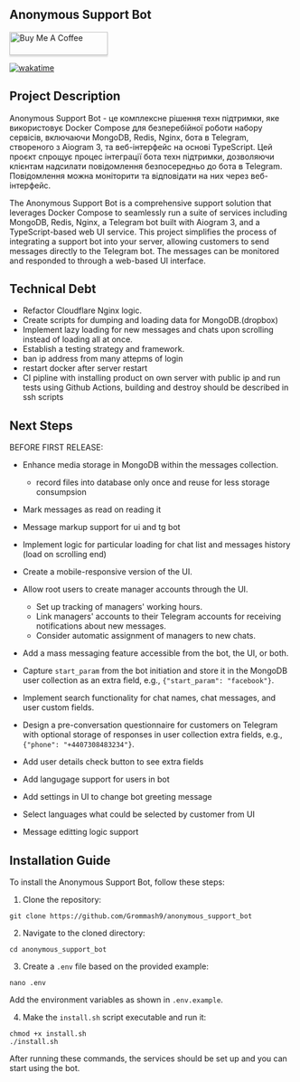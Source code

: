 ## Anonymous Support Bot

<a href="https://www.buymeacoffee.com/andreevich0" target="_blank"><img src="https://www.buymeacoffee.com/assets/img/custom_images/orange_img.png" alt="Buy Me A Coffee" style="height: 41px !important;width: 174px !important;box-shadow: 0px 3px 2px 0px rgba(190, 190, 190, 0.5) !important;-webkit-box-shadow: 0px 3px 2px 0px rgba(190, 190, 190, 0.5) !important;" ></a>

<a href="https://wakatime.com/badge/github/Grommash9/anonymous_support_bot"><img src="https://wakatime.com/badge/github/Grommash9/anonymous_support_bot.svg" alt="wakatime"></a>

## Project Description

Anonymous Support Bot - це комплексне рішення техн підтримки, яке використовує Docker Compose для безперебійної роботи набору сервісів, включаючи MongoDB, Redis, Nginx, бота в Telegram, створеного з Aiogram 3, та веб-інтерфейс на основі TypeScript. Цей проєкт спрощує процес інтеграції бота техн підтримки, дозволяючи клієнтам надсилати повідомлення безпосередньо до бота в Telegram. Повідомлення можна моніторити та відповідати на них через веб-інтерфейс.

The Anonymous Support Bot is a comprehensive support solution that leverages Docker Compose to seamlessly run a suite of services including MongoDB, Redis, Nginx, a Telegram bot built with Aiogram 3, and a TypeScript-based web UI service. This project simplifies the process of integrating a support bot into your server, allowing customers to send messages directly to the Telegram bot. The messages can be monitored and responded to through a web-based UI interface.


## Technical Debt

- Refactor Cloudflare Nginx logic.
- Create scripts for dumping and loading data for MongoDB.(dropbox)
- Implement lazy loading for new messages and chats upon scrolling instead of loading all at once.
- Establish a testing strategy and framework.
- ban ip address from many attepms of login
- restart docker after server restart
- CI pipline with installing product on own server with public ip and run tests using Github Actions, building and destroy should be described in ssh scripts
## Next Steps

BEFORE FIRST RELEASE:
- Enhance media storage in MongoDB within the messages collection.
  - record files into database only once and reuse for less storage consumpsion
- Mark messages as read on reading it
- Message markup support for ui and tg bot


- Implement logic for particular loading for chat list and messages history (load on scrolling end)
- Create a mobile-responsive version of the UI.
- Allow root users to create manager accounts through the UI.
  - Set up tracking of managers' working hours.
  - Link managers' accounts to their Telegram accounts for receiving notifications about new messages.
  - Consider automatic assignment of managers to new chats.
- Add a mass messaging feature accessible from the bot, the UI, or both.
- Capture `start_param` from the bot initiation and store it in the MongoDB user collection as an extra field, e.g., `{"start_param": "facebook"}`.
- Implement search functionality for chat names, chat messages, and user custom fields.
- Design a pre-conversation questionnaire for customers on Telegram with optional storage of responses in user collection extra fields, e.g., `{"phone": "+4407308483234"}`.
- Add user details check button to see extra fields
- Add langugage support for users in bot
- Add settings in UI to change bot greeting message
- Select languages what could be selected by customer from UI
- Message editting logic support


## Installation Guide
To install the Anonymous Support Bot, follow these steps:
1. Clone the repository:
```
git clone https://github.com/Grommash9/anonymous_support_bot
```
2. Navigate to the cloned directory:
```
cd anonymous_support_bot
```
3. Create a `.env` file based on the provided example:
```
nano .env
```
Add the environment variables as shown in `.env.example`.

4. Make the `install.sh` script executable and run it:
```
chmod +x install.sh
./install.sh
```

After running these commands, the services should be set up and you can start using the bot.

